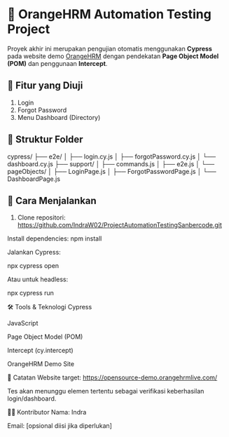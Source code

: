 # 🧪 OrangeHRM Automation Testing Project

Proyek akhir ini merupakan pengujian otomatis menggunakan **Cypress** pada website demo [OrangeHRM](https://opensource-demo.orangehrmlive.com/) dengan pendekatan **Page Object Model (POM)** dan penggunaan **Intercept**.

## 🔧 Fitur yang Diuji
1. Login
2. Forgot Password
3. Menu Dashboard (Directory)

## 📁 Struktur Folder
cypress/
├── e2e/
│ ├── login.cy.js
│ ├── forgotPassword.cy.js
│ └── dashboard.cy.js
├── support/
│ ├── commands.js
│ ├── e2e.js
│ └── pageObjects/
│ ├── LoginPage.js
│ ├── ForgotPasswordPage.js
│ └── DashboardPage.js


## 🚀 Cara Menjalankan

1. Clone repositori:
https://github.com/IndraW02/ProjectAutomationTestingSanbercode.git

Install dependencies:
npm install

Jalankan Cypress:

npx cypress open

Atau untuk headless:

npx cypress run

🛠 Tools & Teknologi
Cypress

JavaScript

Page Object Model (POM)

Intercept (cy.intercept)

OrangeHRM Demo Site

📌 Catatan
Website target: https://opensource-demo.orangehrmlive.com/

Tes akan menunggu elemen tertentu sebagai verifikasi keberhasilan login/dashboard.

👨‍💻 Kontributor
Nama: Indra

Email: [opsional diisi jika diperlukan]
